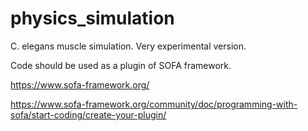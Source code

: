# physics_simulation
C. elegans muscle simulation.
Very experimental version.

Code should be used as a plugin of SOFA framework.

https://www.sofa-framework.org/

https://www.sofa-framework.org/community/doc/programming-with-sofa/start-coding/create-your-plugin/


